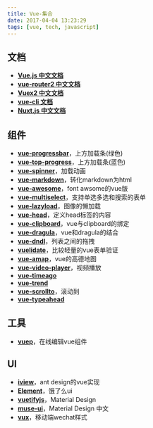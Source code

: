 ```yaml
---
title: Vue-集合
date: 2017-04-04 13:23:29
tags: [vue, tech, javascript]
---
```


## 文档
* **[Vue.js 中文文档](https://cn.vuejs.org/)**
* **[vue-router2 中文文档](http://router.vuejs.org/zh-cn/index.html)**
* **[Vuex2 中文文档](http://vuex.vuejs.org/zh-cn/intro.html)**
* **[vue-cli 文档](http://vuejs-templates.github.io/webpack/index.html)**
* **[Nuxt.js 中文文档](https://cn.nuxtjs.org/)**

## 组件
* **[vue-progressbar](http://hilongjw.github.io/vue-progressbar/)**，上方加载条(绿色)
* **[vue-top-progress](https://dalphyx.github.io/vue-top-progress/)**，上方加载条(蓝色)
* **[vue-spinner](http://greyby.github.io/vue-spinner/)**，加载动画
* **[vue-markdown](http://miaolz123.github.io/vue-markdown/)**，转化markdown为html
* **[vue-awesome](https://justineo.github.io/vue-awesome/demo/)**，font awsome的vue版
* **[vue-multiselect](http://monterail.github.io/vue-multiselect/)**，支持单选多选和搜索的表单
* **[vue-lazyload](http://hilongjw.github.io/vue-lazyload/)**，图像的懒加载
* **[vue-head](https://github.com/ktquez/vue-head)**，定义head标签的内容
* **[vue-clipboard](http://xiaokaike.github.io/vue-clipboard/)**，vue与clipboard的绑定
* **[vue-dragula](http://astray-git.github.io/vue-dragula/)**，vue和dragula的结合
* **[vue-dndl](https://hejx.herokuapp.com/vue-dndl)**，列表之间的拖拽
* **[vuelidate](https://monterail.github.io/vuelidate/)**，比较轻量的vue表单验证
* **[vue-amap](https://elemefe.github.io/vue-amap/#/)**，vue的高德地图
* **[vue-video-player](https://surmon-china.github.io/vue-video-player/)**，视频播放
* **[vue-timeago](https://github.com/egoist/vue-timeago)**
* **[vue-trend](https://github.com/QingWei-Li/vue-trend)**
* **[vue-scrollto](https://rigor789.github.io/vue-scrollto/#/)**，滚动到
* **[vue-typeahead](https://github.com/pespantelis/vue-typeahead)**

## 工具
* **[vuep](https://qingwei-li.github.io/vuep/)**，在线编辑vue组件

## UI
* **[iview](https://www.iviewui.com/)**，ant design的vue实现
* **[Element](http://element.eleme.io/#/zh-CN)**，饿了么ui
* **[vuetifyjs](https://vuetifyjs.com/)**，Material Design
* **[muse-ui](http://www.muse-ui.org/)**，Material Design 中文
* **[vux](https://vux.li/demos/v2/?x-page=v2-doc-home#/)**，移动端wechat样式
